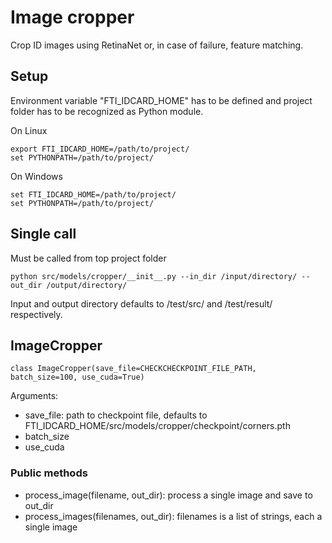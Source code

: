 # Image cropper

Crop ID images using RetinaNet or, in case of failure, feature matching.

## Setup

Environment variable "FTI_IDCARD_HOME" has to be defined and project folder has to be recognized as Python module.

On Linux
```
export FTI_IDCARD_HOME=/path/to/project/
set PYTHONPATH=/path/to/project/
```

On Windows
```
set FTI_IDCARD_HOME=/path/to/project/
set PYTHONPATH=/path/to/project/
```

## Single call

Must be called from top project folder

```
python src/models/cropper/__init__.py --in_dir /input/directory/ --out_dir /output/directory/
```

Input and output directory defaults to /test/src/ and /test/result/ respectively.

## ImageCropper

```
class ImageCropper(save_file=CHECKCHECKPOINT_FILE_PATH, batch_size=100, use_cuda=True)
```
Arguments:
- save_file: path to checkpoint file, defaults to FTI_IDCARD_HOME/src/models/cropper/checkpoint/corners.pth
- batch_size
- use_cuda

### Public methods
- process_image(filename, out_dir): process a single image and save to out_dir
- process_images(filenames, out_dir): filenames is a list of strings, each a single image
